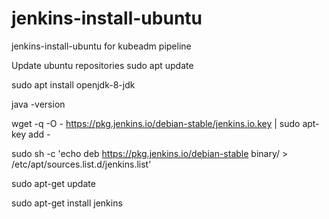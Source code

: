 # jenkins-install-ubuntu
jenkins-install-ubuntu for kubeadm pipeline

Update ubuntu repositories
sudo apt update

sudo apt install openjdk-8-jdk

java -version

wget -q -O - https://pkg.jenkins.io/debian-stable/jenkins.io.key | sudo apt-key add -

sudo sh -c 'echo deb https://pkg.jenkins.io/debian-stable binary/ > \
    /etc/apt/sources.list.d/jenkins.list'

sudo apt-get update

sudo apt-get install jenkins
